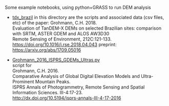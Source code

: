 Some example notebooks, using python+GRASS to run DEM analysis  

* [tdx_brazil](tdx_brazil)
in this directory are the scripts and associated data (csv files, etc) of the paper:
Grohmann, C.H. 2018.  
Evaluation of TanDEM-X DEMs on selected Brazilian sites: comparison with SRTM, ASTER GDEM and ALOS AW3D30  
Remote Sensing of Environment, 212C:121-133.  
https://doi.org/10.1016/j.rse.2018.04.043
preprint: https://arxiv.org/abs/1709.05016

* [Grohmann_2016_ISPRS_GDEMs_Ultras.py](Grohmann_2016_ISPRS_GDEMs_Ultras.py)  
script for  
Grohmann, C.H. 2016.  
Comparative Analysis of Global Digital Elevation Models and Ultra-Prominent Mountain Peaks.  
ISPRS Annals of Photogrammetry, Remote Sensing and Spatial Information Sciences. III-4:17-23.  
http://dx.doi.org/10.5194/isprs-annals-III-4-17-2016
